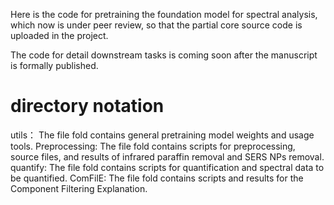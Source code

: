 Here is the code for pretraining the foundation model for spectral analysis, which now is under peer review, so that the partial core source code is uploaded in the project. 

The code for detail downstream tasks is coming soon after the manuscript is formally published.

# directory notation
utils： The file fold contains general pretraining model weights and usage tools.
Preprocessing: The file fold contains scripts for preprocessing, source files, and results of infrared paraffin removal and SERS NPs removal.
quantify: The file fold contains scripts for quantification and spectral data to be quantified.
ComFilE: The file fold contains scripts and results for the Component Filtering Explanation. 

